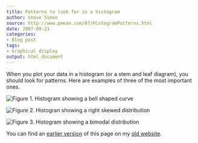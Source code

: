```yaml
---
title: Patterns to look for in a histogram
author: Steve Simon
source: http://www.pmean.com/07/HistogramPatterns.html
date: 2007-09-21
categories:
- Blog post
tags:
- Graphical display
output: html_document
---
```


When you plot your data in a histogram (or a stem and leaf diagram), you should look for patterns. Here are examples of three of the most important ones.

![Figure 1. Histogram showing a bell shaped curve](http://www.pmean.com/new-images/07/HistogramPatterns01.gif)

![Figure 2. Histogran showing a right skewed distribution](http://www.pmean.com/new-images/07/HistogramPatterns02.gif)

![Figure 3. Histogram showing a bimodal distribution](http://www.pmean.com/new-images/07/HistogramPatterns03.png)

You can find an [earlier version][sim1] of this page on my [old website][sim2].

[sim1]: http://www.pmean.com/07/HistogramPatterns.html
[sim2]: http://www.pmean.com


